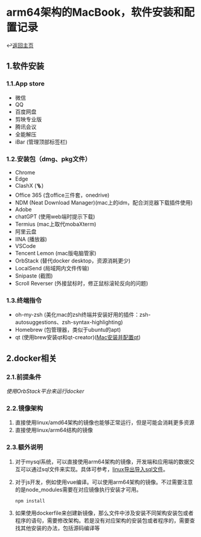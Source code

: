 # arm64架构的MacBook，软件安装和配置记录

↩️[返回主页]

## 1.软件安装

### 1.1.App store

* 微信
* QQ
* 百度网盘
* 剪映专业版
* 腾讯会议
* 全能解压
* iBar (管理顶部标签栏)

### 1.2.安装包（dmg、pkg文件）

* Chrome
* Edge
* ClashX (🪜)
* Office 365 (含office三件套，onedrive)
* NDM (Neat Download Manager)(mac上的idm，配合浏览器下载插件使用)
* Adobe
* chatGPT (使用web端时提示下载)
* Termius (mac上取代mobaXterm)
* 阿里云盘
* IINA (播放器)
* VSCode
* Tencent Lemon (mac版电脑管家)
* OrbStack (替代docker desktop，资源消耗更少)
* LocalSend (局域网内文件传输)
* Snipaste (截图)
* Scroll Reverser (外接鼠标时，修正鼠标滚轮反向的问题)

### 1.3.终端指令

* oh-my-zsh (美化mac的zsh终端并安装好用的插件：zsh-autosuggestions、zsh-syntax-highlighting)
* Homebrew (包管理器，类似于ubuntu的apt)
* qt (使用brew安装qt和qt-creator)([Mac安装并配置qt])

## 2.docker相关

### 2.1.前提条件

*使用OrbStack平台来运行docker*

### 2.2.镜像架构

1. 直接使用linux/amd64架构的镜像也能够正常运行，但是可能会消耗更多资源
2. 直接使用linux/arm64结构的镜像

### 2.3.额外说明

1. 对于mysql系统，可以直接使用arm64架构的镜像，开发端和应用端的数据交互可以通过sql文件来实现。具体可参考，[linux导出导入sql文件]。

2. 对于js开发，例如使用vue编译。可以使用arm64架构的镜像。不过需要注意的是node_modules需要在对应镜像执行安装才可用。
    ```sh
    npm install
    ```
3. 如果使用dockerfile来创建新镜像，那么文件中涉及安装不同架构安装包或者程序的语句，需要修改架构。若是没有对应架构的安装包或者程序的，需要查找其他安装的办法，包括源码编译等


[返回主页]:../README.md
[linux导出导入sql文件]:https://blog.csdn.net/guo_qiangqiang/article/details/85789735
[Mac安装并配置qt]:https://blog.csdn.net/weixin_46958677/article/details/130271259